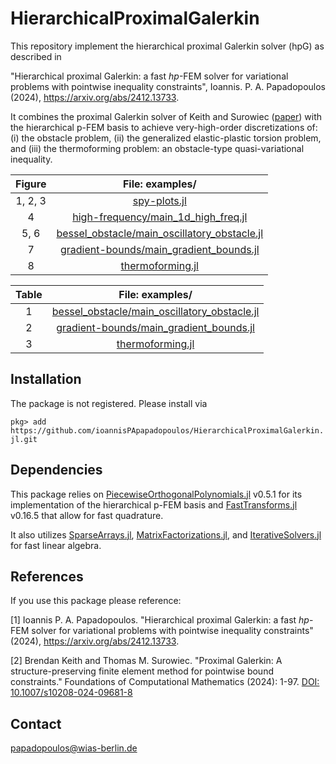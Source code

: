 # HierarchicalProximalGalerkin

This repository implement the hierarchical proximal Galerkin solver (hpG) as described in

"Hierarchical proximal Galerkin: a fast $hp$-FEM solver for variational problems with pointwise inequality constraints", Ioannis. P. A. Papadopoulos (2024), https://arxiv.org/abs/2412.13733.

It combines the proximal Galerkin solver of Keith and Surowiec ([paper](https://doi.org/10.1007/s10208-024-09681-8)) with the hierarchical p-FEM basis to achieve very-high-order discretizations of:
    (i)   the obstacle problem,
    (ii)  the generalized elastic-plastic torsion problem, and
    (iii) the thermoforming problem: an obstacle-type quasi-variational inequality.


|Figure|File: examples/|
|:-:|:-:|
|1, 2, 3|[spy-plots.jl](https://github.com/ioannisPApapadopoulos/HierarchicalProximalGalerkin.jl/blob/main/examples/spy-plots.jl)|
|4|[high-frequency/main_1d_high_freq.jl](https://github.com/ioannisPApapadopoulos/HierarchicalProximalGalerkin.jl/blob/main/examples/high-frequency/main_1d_high_freq.jl)|
|5, 6|[bessel_obstacle/main_oscillatory_obstacle.jl](https://github.com/ioannisPApapadopoulos/HierarchicalProximalGalerkin.jl/blob/main/examples/bessel_obstacle/main_oscillatory_obstacle.jl)|
|7|[gradient-bounds/main_gradient_bounds.jl](https://github.com/ioannisPApapadopoulos/HierarchicalProximalGalerkin.jl/blob/main/examples/gradient-bounds/main_gradient_bounds.jl)|
|8|[thermoforming.jl](https://github.com/ioannisPApapadopoulos/HierarchicalProximalGalerkin.jl/blob/main/examples/thermoforming.jl)|

|Table|File: examples/|
|:-:|:-:|
|1|[bessel_obstacle/main_oscillatory_obstacle.jl](https://github.com/ioannisPApapadopoulos/HierarchicalProximalGalerkin.jl/blob/main/examples/bessel_obstacle/main_oscillatory_obstacle.jl)|
|2|[gradient-bounds/main_gradient_bounds.jl](https://github.com/ioannisPApapadopoulos/HierarchicalProximalGalerkin.jl/blob/main/examples/gradient-bounds/main_gradient_bounds.jl)|
|3|[thermoforming.jl](https://github.com/ioannisPApapadopoulos/HierarchicalProximalGalerkin.jl/blob/main/examples/thermoforming.jl)|

## Installation

The package is not registered. Please install via

```pkg> add https://github.com/ioannisPApapadopoulos/HierarchicalProximalGalerkin.jl.git```

## Dependencies

This package relies on [PiecewiseOrthogonalPolynomials.jl](https://github.com/JuliaApproximation/PiecewiseOrthogonalPolynomials.jl) v0.5.1 for its implementation of the hierarchical p-FEM basis and [FastTransforms.jl](https://github.com/JuliaApproximation/FastTransforms.jl) v0.16.5 that allow for fast quadrature.

It also utilizes [SparseArrays.jl](https://github.com/JuliaSparse/SparseArrays.jl), [MatrixFactorizations.jl](https://github.com/JuliaLinearAlgebra/MatrixFactorizations.jl), and [IterativeSolvers.jl](https://github.com/JuliaLinearAlgebra/IterativeSolvers.jl) for fast linear algebra.


## References

If you use this package please reference:

[1] Ioannis P. A. Papadopoulos. "Hierarchical proximal Galerkin: a fast $hp$-FEM solver for variational problems with pointwise inequality constraints" (2024), https://arxiv.org/abs/2412.13733.

[2] Brendan Keith and Thomas M. Surowiec. "Proximal Galerkin: A structure-preserving finite element method for pointwise bound constraints." Foundations of Computational Mathematics (2024): 1-97. [DOI: 10.1007/s10208-024-09681-8](https://doi.org/10.1007/s10208-024-09681-8) 


## Contact

papadopoulos@wias-berlin.de




